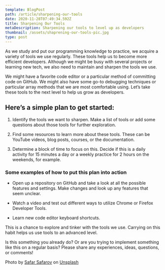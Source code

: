 ```yaml
---
template: BlogPost
path: /article/sharpening-our-tools
date: 2020-11-28T07:49:34.592Z
title: Sharpening Our Tools
metaDescription: Sharpening our tools to level up as developers
thumbnail: /assets/shaprening-our-tools-pic.jpg
type: post
---
```

As we study and put our programming knowledge to practice, we acquire a variety of tools we use regularly. These tools help us to become more efficient developers. Although we might be busy with several projects or learning new tech, we also need to maintain and sharpen the tools we use. 

We might have a favorite code editor or a particular method of committing code on GitHub. We might also have some go-to debugging techniques or particular array methods that we are most comfortable using. Let’s take these tools to the next level to help us grow as developers. 

 ## Here’s a simple plan to get started:

1. Identify the tools we want to sharpen. Make a list of tools or add some questions about those tools for further exploration.

2. Find some resources to learn more about these tools. These can be YouTube videos, blog posts, courses, or the documentation.

3. Determine a block of time to focus on this. Decide if this is a daily activity for 15 minutes a day or a weekly practice for 2 hours on the weekends, for example. 

### Some examples of how to put this plan into action

- Open up a repository on GitHub and take a look at all the possible features and settings. Make changes and look up any features that seem unclear.

- Watch a video and test out different ways to utilize Chrome or Firefox Developer Tools.

- Learn new code editor keyboard shortcuts.

This is a chance to explore and tinker with the tools we use. Carrying on this habit helps us use tools to an advanced level. 

Is this something you already do? Or are you trying to implement something like this on a regular basis? Please share any experiences, ideas, questions, or comments! 

<span>Photo by <a href="https://unsplash.com/@codestorm?utm_source=unsplash&amp;utm_medium=referral&amp;utm_content=creditCopyText">Safar Safarov</a> on <a href="https://unsplash.com/s/photos/laptop?utm_source=unsplash&amp;utm_medium=referral&amp;utm_content=creditCopyText">Unsplash</a></span>